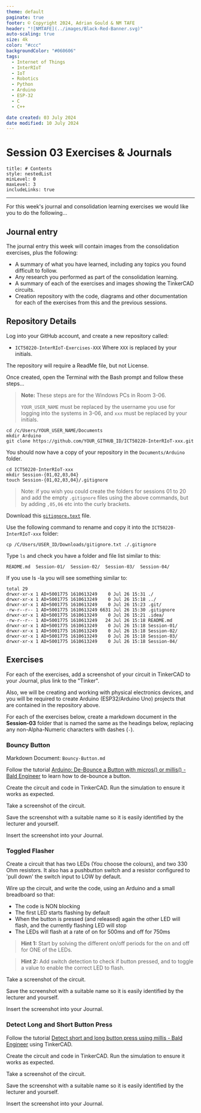 ```yaml
---
theme: default
paginate: true
footer: © Copyright 2024, Adrian Gould & NM TAFE
header: "![NMTAFE](../images/Black-Red-Banner.svg)"
auto-scaling: true
size: 4k
color: "#ccc"
backgroundColor: "#060606"
tags: 
  - Internet of Things
  - InterRIoT
  - IoT
  - Robotics
  - Python
  - Arduino
  - ESP-32
  - C
  - C++

date created: 03 July 2024
date modified: 10 July 2024
---
```


# Session 03 Exercises & Journals 

```table-of-contents
title: # Contents
style: nestedList
minLevel: 0
maxLevel: 3
includeLinks: true
```

---


For this week's journal and consolidation learning exercises we would like you to do the following...

## Journal entry

The journal entry this week will contain images from the consolidation exercises, plus the following:

- A summary of what you have learned, including any topics you found difficult to follow.
- Any research you performed as part of the consolidation learning.
- A summary of each of the exercises and images showing the TinkerCAD circuits.
- Creation repository with the code, diagrams and other documentation for each of the exercises from this and the previous sessions.

## Repository Details

Log into your GitHub account, and create a new repository called:
- `ICT50220-InterRIoT-Exercises-XXX`
Where `XXX` is replaced by your initials.

The repository will require a ReadMe file, but not License.

Once created, open the Terminal with the Bash prompt and follow these steps...

> **Note:**
> These steps are for the Windows PCs in Room 3-06.
> 
> `YOUR_USER_NAME` must be replaced by the username you use for logging into the systems in 3-06, and `xxx` must be replaced by your initials.

```shell
cd /c/Users/YOUR_USER_NAME/Documents
mkdir Arduino
git clone https://github.com/YOUR_GITHUB_ID/ICT50220-InterRIoT-xxx.git
```

You should now have a copy of your repository in the `Documents/Arduino` folder.

```shell
cd ICT50220-InterRIoT-xxx
mkdir Session-{01,02,03,04}
touch Session-{01,02,03,04}/.gitignore
```

>Note: if you wish you could create the folders for sessions 01 to 20 and add the empty `.gitignore` files using the above commands, but by adding `,05,06` etc into the curly brackets.

Download this [`gitignore.text`](/assets/gitignore.txt) file.

Use the following command to rename and copy it into the `ICT50220-InterRIoT-xxx` folder:

```shell
cp /C/Users/USER_ID/Downloads/gitignore.txt ./.gitignore
```

Type `ls` and check you have a folder and file list similar to this:

```text
README.md  Session-01/  Session-02/  Session-03/  Session-04/
```

If you use ls -la you will see something similar to:

```text
total 29
drwxr-xr-x 1 AD+5001775 1610613249    0 Jul 26 15:31 ./
drwxr-xr-x 1 AD+5001775 1610613249    0 Jul 26 15:18 ../
drwxr-xr-x 1 AD+5001775 1610613249    0 Jul 26 15:23 .git/
-rw-r--r-- 1 AD+5001775 1610613249 6631 Jul 26 15:30 .gitignore
drwxr-xr-x 1 AD+5001775 1610613249    0 Jul 26 15:21 .idea/
-rw-r--r-- 1 AD+5001775 1610613249   24 Jul 26 15:18 README.md
drwxr-xr-x 1 AD+5001775 1610613249    0 Jul 26 15:18 Session-01/
drwxr-xr-x 1 AD+5001775 1610613249    0 Jul 26 15:18 Session-02/
drwxr-xr-x 1 AD+5001775 1610613249    0 Jul 26 15:18 Session-03/
drwxr-xr-x 1 AD+5001775 1610613249    0 Jul 26 15:18 Session-04/
```

## Exercises

For each of the exercises, add a screenshot of your circuit in TinkerCAD to your Journal, plus link to the "Tinker".

Also, we will be creating and working with physical electronics devices, and you will be required to create Arduino (ESP32/Arduino Uno) projects that are contained in the repository above.

For each of the exercises below, create a markdown document in the **Session-03** folder that is named the same as the headings below, replacing any non-Alpha-Numeric characters with dashes (`-`).

### Bouncy Button

Markdown Document: `Bouncy-Button.md`

Follow the tutorial [Arduino: De-Bounce a Button with micros() or millis() - Bald Engineer](https://www.baldengineer.com/arduino-de-bounce-a-button-with-micros.html) to learn how to de-bounce a button.

Create the circuit and code in TinkerCAD. Run the simulation to ensure it works as expected.

Take a screenshot of the circuit. 

Save the screenshot with a suitable name so it is easily identified by the lecturer and yourself.

Insert the screenshot into your Journal.


### Toggled Flasher


Create a circuit that has two LEDs (You choose the colours), and two 330 Ohm resistors. It also has a pushbutton switch and a resistor configured to 'pull down' the switch input to LOW by default.

Wire up the circuit, and write the code, using an Arduino and a small breadboard so that:

- The code is NON blocking
- The first LED starts flashing by default
- When the button is pressed (and released) again the other LED will flash, and the currently flashing LED will stop
- The LEDs will flash at a rate of on for 500ms and off for 750ms

> **Hint 1:** Start by solving the different on/off periods for the on and off for ONE of the LEDs.

> **Hint 2:** Add switch detection to check if button pressed, and to toggle a value to enable the correct LED to flash.


Take a screenshot of the circuit. 

Save the screenshot with a suitable name so it is easily identified by the lecturer and yourself.

Insert the screenshot into your Journal.

### Detect Long and Short Button Press

Follow the tutorial [Detect short and long button press using millis - Bald Engineer](https://www.baldengineer.com/detect-short-long-button-press.html) using TinkerCAD.


Create the circuit and code in TinkerCAD. Run the simulation to ensure it works as expected.

Take a screenshot of the circuit. 

Save the screenshot with a suitable name so it is easily identified by the lecturer and yourself.

Insert the screenshot into your Journal.

